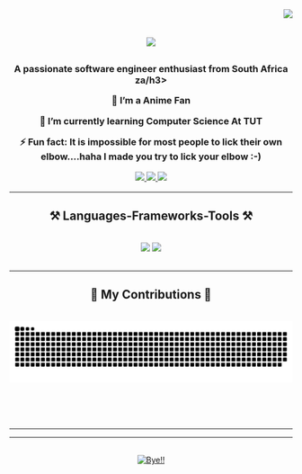<img align="right" src="https://visitor-badge.laobi.icu/badge?page_id=ncetaniL.NcetaniL" />

<h1 align="center">
    <img src="https://readme-typing-svg.herokuapp.com/?font=Monospace&size=35&center=true&vCenter=true&width=500&height=70&duration=4000&lines=Welcome!+👋;+I'm+Lorna+Ncetani!;" />
</h1>

<h3 align="center">A passionate software engineer enthusiast from South Africa za/h3>

<br/>

<div align="center">
 
 🔭 I’m a **Anime Fan**
 
 🌱 I’m currently learning **Computer Science At TUT**

⚡ Fun fact: **It is impossible for most people to lick their own elbow....haha I made you try to lick your elbow :-)**

 </div>
 
<div align="center"> 
  <a href="ncetanis11@gmail.com">
    <img src="https://img.shields.io/badge/Gmail-333333?style=for-the-badge&logo=gmail&logoColor=red" />
  </a>
  <a href="https://instagram.com/in/bxby_lornay/" target="_blank">
    <img src="https://img.shields.io/badge/instagram-0077B5?style=for-the-badge&logo=instagram&logoColor=white" target="_blank" />
  </a>
  <a href="https://salesp07.github.io" target="_blank">
     <img src="https://img.shields.io/badge/Portfolio-FF5722?style=for-the-badge&logo=todoist&logoColor=white" target="_blank" /> <!-- sqlite, safari, google-chrome are other good icon options -->
  </a>
</div>

 <hr/>
 
<h2 align="center">⚒️ Languages-Frameworks-Tools ⚒️</h2>
<br/>
<div align="center">
    <img src="https://skillicons.dev/icons?i=react,bootstrap,mui,html,css,vscode,github,figma,tailwind,git,r" />
    <img src="https://skillicons.dev/icons?i=nodejs,python,javascript,typescript,express,firebase,mongodb,c,java,nextjs,mysql,flask" /><br>
</div>

<br/>
<hr/>

<div align="center">
  <h2>🐍 My Contributions 🐍</h2>
  <br>
  <img alt="snake eating my contributions" src="https://raw.githubusercontent.com/salesp07/salesp07/output/github-contribution-grid-snake.svg" />
  
  <br/><br/><br/>
</div>

<hr/>


</div>



<hr/>

<br/>

<div align="center">
<a href='https://ko-fi.com/V7V4RAK9C' target='_blank'><img height='64' style='border:0px;height:64px;' src='https://storage.ko-fi.com/cdn/kofi1.png?v=3' border='0' alt='Bye!!' /></a>
</div>

<br/>
